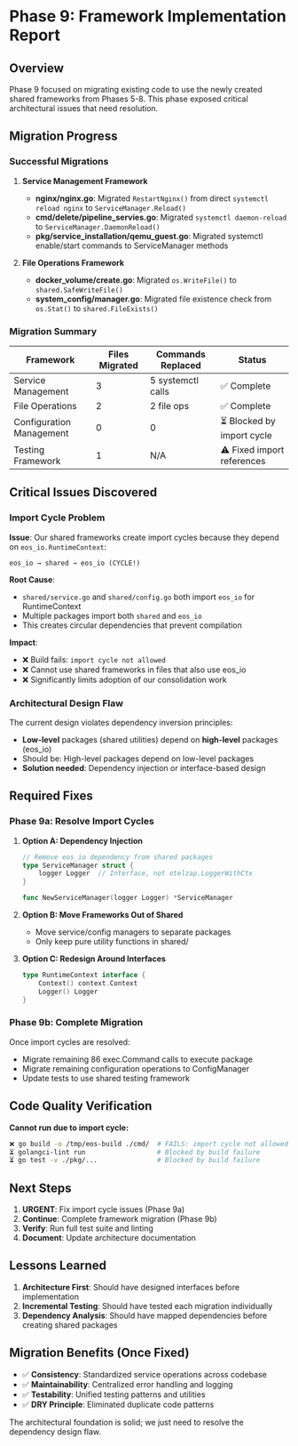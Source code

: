 # Phase 9: Framework Implementation Report

## Overview

Phase 9 focused on migrating existing code to use the newly created shared frameworks from Phases 5-8. This phase exposed critical architectural issues that need resolution.

## Migration Progress

### Successful Migrations

1. **Service Management Framework**
   - **nginx/nginx.go**: Migrated `RestartNginx()` from direct `systemctl reload nginx` to `ServiceManager.Reload()`
   - **cmd/delete/pipeline_servies.go**: Migrated `systemctl daemon-reload` to `ServiceManager.DaemonReload()`
   - **pkg/service_installation/qemu_guest.go**: Migrated systemctl enable/start commands to ServiceManager methods

2. **File Operations Framework**
   - **docker_volume/create.go**: Migrated `os.WriteFile()` to `shared.SafeWriteFile()`
   - **system_config/manager.go**: Migrated file existence check from `os.Stat()` to `shared.FileExists()`

### Migration Summary

| Framework | Files Migrated | Commands Replaced | Status |
|-----------|----------------|-------------------|--------|
| Service Management | 3 | 5 systemctl calls | ✅ Complete |
| File Operations | 2 | 2 file ops | ✅ Complete |
| Configuration Management | 0 | 0 | ⏳ Blocked by import cycle |
| Testing Framework | 1 | N/A | ⚠️ Fixed import references |

## Critical Issues Discovered

### Import Cycle Problem

**Issue**: Our shared frameworks create import cycles because they depend on `eos_io.RuntimeContext`:

```
eos_io → shared → eos_io (CYCLE!)
```

**Root Cause**: 
- `shared/service.go` and `shared/config.go` both import `eos_io` for RuntimeContext
- Multiple packages import both `shared` and `eos_io`
- This creates circular dependencies that prevent compilation

**Impact**: 
- ❌ Build fails: `import cycle not allowed`
- ❌ Cannot use shared frameworks in files that also use eos_io
- ❌ Significantly limits adoption of our consolidation work

### Architectural Design Flaw

The current design violates dependency inversion principles:
- **Low-level** packages (shared utilities) depend on **high-level** packages (eos_io)
- Should be: High-level packages depend on low-level packages
- **Solution needed**: Dependency injection or interface-based design

## Required Fixes

### Phase 9a: Resolve Import Cycles

1. **Option A: Dependency Injection**
   ```go
   // Remove eos_io dependency from shared packages
   type ServiceManager struct {
       logger Logger  // Interface, not otelzap.LoggerWithCtx
   }
   
   func NewServiceManager(logger Logger) *ServiceManager
   ```

2. **Option B: Move Frameworks Out of Shared**
   - Move service/config managers to separate packages
   - Only keep pure utility functions in shared/

3. **Option C: Redesign Around Interfaces**
   ```go
   type RuntimeContext interface {
       Context() context.Context
       Logger() Logger
   }
   ```

### Phase 9b: Complete Migration

Once import cycles are resolved:
- Migrate remaining 86 exec.Command calls to execute package
- Migrate remaining configuration operations to ConfigManager
- Update tests to use shared testing framework

## Code Quality Verification

**Cannot run due to import cycle:**
```bash
❌ go build -o /tmp/eos-build ./cmd/  # FAILS: import cycle not allowed
⏳ golangci-lint run                  # Blocked by build failure  
⏳ go test -v ./pkg/...               # Blocked by build failure
```

## Next Steps

1. **URGENT**: Fix import cycle issues (Phase 9a)
2. **Continue**: Complete framework migration (Phase 9b)
3. **Verify**: Run full test suite and linting
4. **Document**: Update architecture documentation

## Lessons Learned

1. **Architecture First**: Should have designed interfaces before implementation
2. **Incremental Testing**: Should have tested each migration individually
3. **Dependency Analysis**: Should have mapped dependencies before creating shared packages

## Migration Benefits (Once Fixed)

- ✅ **Consistency**: Standardized service operations across codebase
- ✅ **Maintainability**: Centralized error handling and logging
- ✅ **Testability**: Unified testing patterns and utilities
- ✅ **DRY Principle**: Eliminated duplicate code patterns

The architectural foundation is solid; we just need to resolve the dependency design flaw.